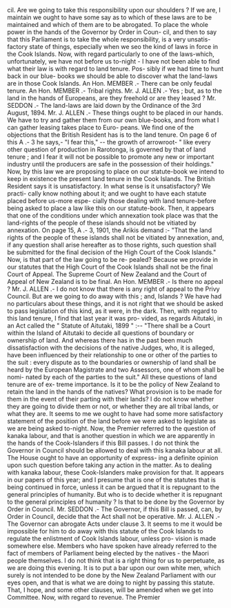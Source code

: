 cil. Are we going to take this responsibility upon our shoulders ? If we are, I maintain we ought to have some say as to which of these laws are to be maintained and which of them are to be abrogated. To place the whole power in the hands of the Governor by Order in Coun- cil, and then to say that this Parliament is to take the whole responsibility, is a very unsatis- factory state of things, especially when we seo the kind of laws in force in the Cook Islands. Now, with regard particularly to one of the laws-which, unfortunately, we have not before us to-night - I have not been able to find what their law is with regard to land tenure. Pos- sibly if we had time to hunt back in our blue- books we should be able to discover what the land-laws are in those Cook Islands. An Hon. MEMBER .- There can be only feudal tenure. An Hon. MEMBER .- Tribal rights. Mr. J. ALLEN .- Yes ; but, as to the land in the hands of Europeans, are they freehold or are they leased ? Mr. SEDDON .- The land-laws are laid down by the Ordinance of the 3rd August, 1894. Mr. J. ALLEN .- These things ought to be placed in our hands. We have to try and gather them from our own blue-books, and from what I can gather leasing takes place to Euro- peans. We find one of the objections that the British Resident has is to the land tenure. On page 6 of this A .- 3 he says,- "I fear this," -- the growth of arrowroot- " like every other question of production in Rarotonga, is governed by that of land tenure ; and I fear it will not be possible to promote any new or important industry until the producers are safe in the possession of their holdings." Now, by this law we are proposing to place on our statute-book we intend to keep in existence the present land tenure in the Cook Islands. The British Resident says it is unsatisfactory. In what sense is it unsatisfactory? We practi- cally know nothing about it; and we ought to have each statute placed before us-more espe- cially those dealing with land tenure-before being asked to place a law like this on our statute-book. Then, it appears that one of the conditions under which annexation took place was that the land-rights of the people of these islands should not be vitiated by annexation. On page 15, A .- 3, 1901, the Arikis demand :- "That the land rights of the people of these islands shall not be vitiated by annexation, and, if any question shall arise hereafter as to those rights, such question shall be submitted for the final decision of the High Court of the Cook Islands." Now, is that part of the law going to be re- pealed? Because we provide in our statutes that the High Court of the Cook Islands shall not be the final Court of Appeal. The Supreme Court of New Zealand and the Court of Appeal of New Zealand is to be final. An Hon. MEMBER .- Is there no appeal ? Mr. J. ALLEN .- I do not know that there is any right of appeal to the Privy Council. But are we going to do away with this ; and, Islands ? We have had no particulars about these things, and it is not right that we should be asked to pass legislation of this kind, as it were, in the dark. Then, with regard to this land tenure, I find that last year it was pro- vided, as regards Aitutaki, in an Act called the " Statute of Aitutaki, 1899 " :-- "There shall be a Court within the Island of Aitutaki to decide all questions of boundary or ownership of land. And whereas there has in the past been much dissatisfaction with the decisions of the native Judges, who, it is alleged, have been influenced by their relationship to one or other of the parties to the suit : every dispute as to the boundaries or ownership of land shall be heard by the European Magistrate and two Assessors, one of whom shall be nomi- nated by each of the parties to the suit." All these questions of land tenure are of ex- treme importance. Is it to be the policy of New Zealand to retain the land in the hands of the natives? What provision is to be made for them in the event of their parting with their lands? I do not know whether they are going to divide them or not, or whether they are all tribal lands, or what they are. It seems to me we ought to have had some more satisfactory statement of the position of the land before we were asked to legislate as we are being asked to-night. Now, the Premier referred to the question of kanaka labour, and that is another question in which we are apparently in the hands of the Cook-Islanders if this Bill passes. I do not think the Governor in Council should be allowed to deal with this kanaka labour at all. The House ought to have an opportunity of express- ing a definite opinion upon such question before taking any action in the matter. As to dealing with kanaka labour, these Cook-Islanders make provision for that. It appears in our papers of this year; and I presume that is one of the statutes that is being continued in force, unless it can be argued that it is repugnant to the general principles of humanity. But who is to decide whether it is repugnant to the general principles of humanity ? Is that to be done by the Governor by Order in Council. Mr. SEDDON .- The Governor, if this Bill is passed, can, by Order in Council, decide that the Act shall not be operative. Mr. J. ALLEN .- The Governor can abrogate Acts under clause 3. It seems to me it would be impossible for him to do away with this statute of the Cook Islands to regulate the enlistment of Cook Islands labour, unless pro- vision is made somewhere else. Members who have spoken have already referred to the fact of members of Parliament being elected by the natives - the Maori people themselves. I do not think that is a right thing for us to perpetuate, as we are doing this evening. It is to put a bar upon our own white men, which surely is not intended to be done by the New Zealand Parliament with our eyes open, and that is what we are doing to night by passing this statute. That, I hope, and some other clauses, will be amended when we get into Committee. Now, with regard to revenue. The Premier 
